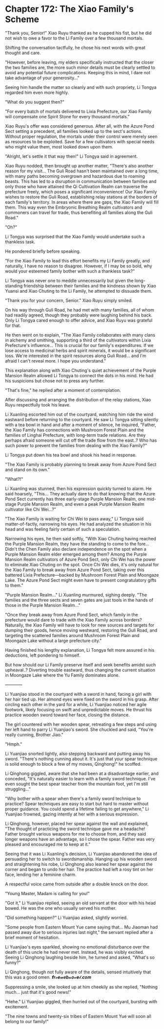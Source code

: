 # Chapter 172: The Xiao Family's Scheme

"Thank you, Senior!" Xiao Ruyu thanked as he cupped his fist, but he did not wish to owe a favor to the Li Family over a few thousand mortals.

Shifting the conversation tactfully, he chose his next words with great thought and care.

"However, before leaving, my elders specifically instructed that the closer the two families are, the more such minor details must be clearly settled to avoid any potential future complications. Keeping this in mind, I dare not take advantage of your generosity..."

Seeing him handle the matter so cleanly and with such propriety, Li Tongya regarded him even more highly.

"What do you suggest then?"

"For every batch of mortals delivered to Lixia Prefecture, our Xiao Family will compensate one Spirit Stone for every thousand mortals."

Xiao Ruyu's offer was considered generous. After all, with the Azure Pond Sect setting a precedent, all families looked up to the sect's actions. Without proper regulation, the mortals under their control were merely seen as resources to be exploited. Save for a few cultivators with special needs who might value them, most looked down upon them.

"Alright, let's settle it that way then!" Li Tongya said in agreement.

Xiao Ruyu nodded, then brought up another matter, "There's also another reason for my visit... The Guli Road hasn't been maintained over a long time, with many paths becoming overgrown and hazardous due to roaming beasts. This has led to a disruption in communication between families and only those who have attained the Qi Cultivation Realm can traverse the prefecture freely, which poses a significant inconvenience! Our Xiao Family wishes to restore the Guli Road, establishing relay stations at the borders of each family's territory. In areas where there are gaps, the Xiao Family will fill them. This way even the Embryonic Breathing Realm cultivators and commoners can travel for trade, thus benefiting all families along the Guli Road."

"Oh?"

Li Tongya was surprised that the Xiao Family would undertake such a thankless task.

He pondered briefly before speaking.

"For the Xiao Family to lead this effort benefits my Li Family greatly, and naturally, I have no reason to disagree. However, if I may be so bold, why would your esteemed family bother with such a thankless task?"

Li Tongya was never one to meddle unnecessarily but given the long-standing friendship between their families and the kindness shown by Xiao Yuansi and Xiao Chuting to the Li Family, he attempted to dissuade them.

"Thank you for your concern, Senior." Xiao Ruyu simply smiled.

On his way through Guli Road, he had met with many families, all of whom had readily agreed, though they probably were laughing behind his back. Only Li Tongya cared enough to offer advice, and Xiao Ruyu was grateful for that.

He then went on to explain, "The Xiao Family collaborates with many clans in alchemy and smithing, supporting a third of the cultivators within Lixia Prefecture's influence... This is crucial for our family's expenditures. If we lose access to medicinal herbs and spirit minerals, it would be a significant loss. We're interested in the spirit resources along Guli Road... and I'm afraid I can't reveal more. I hope you understand."

This explanation along with Xiao Chuting's quiet achievement of the Purple Mansion Realm allowed Li Tongya to connect the dots in his mind. He had his suspicions but chose not to press any further.

"That's fine," he replied after a moment of contemplation.

After discussing and arranging the distribution of the relay stations, Xiao Ruyu respectfully took his leave.

Li Xuanling escorted him out of the courtyard, watching him ride the wind eastward before returning to the courtyard. He saw Li Tongya sitting silently with a tea bowl in hand and after a moment of silence, he inquired, "Father, the Xiao Family has connections with Mushroom Forest Plain and the families of Linghai Prefecture, with long-term trade relations. Are they perhaps afraid someone will cut off the trade flow from the east..? Who has such power to prevent the families from dealing with the Xiao Family?"

Li Tongya put down his tea bowl and shook his head in response.

"The Xiao Family is probably planning to break away from Azure Pond Sect and stand on its own."

"What?!"

Li Xuanling was stunned, then his expression quickly turned to alarm. He said hoarsely, "This... They actually dare to do that knowing that the Azure Pond Sect currently has three early-stage Purple Mansion Realm, one mid-stage Purple Mansion Realm, and even a peak Purple Mansion Realm cultivator like Chi Wei...?"

"The Xiao Family is waiting for Chi Wei to pass away," Li Tongya said matter-of-factly, narrowing his eyes. He had analyzed the situation in his head and was feeling fairly certain of such a speculation.

Narrowing his eyes, he then said softly, "With Xiao Chuting having reached the Purple Mansion Realm, they have the standing to come to the fore... Didn't the Chen Family also declare independence on the spot when a Purple Mansion Realm elder emerged among them? Among the Purple Mansion Realm cultivators of Azure Pond Sect, only Chi Wei has the power to eliminate Xiao Chuting on the spot. Once Chi Wei dies, it's only natural for the Xiao Family to break away from Azure Pond Sect, taking over this battered Lixia Prefecture—backed by Mushroom Forest Plain and Moongaze Lake. The Azure Pond Sect might even have to present congratulatory gifts to them."

"Purple Mansion Realm..." Li Xuanling murmured, sighing deeply. "The families and the three sects and seven gates are just tools in the hands of those in the Purple Mansion Realm..."

"Once they break away from Azure Pond Sect, which family in the prefecture would dare to trade with the Xiao Family across borders? Naturally, the Xiao Family will have to look for new sources and targets for dumping their goods, hence moving westward, restoring the Guli Road, and targeting the scattered families around Mushroom Forest Plain and Moongaze Lake without a large prefecture city."

Having finished his lengthy explanation, Li Tongya felt more assured in his deductions, left pondering to himself.

But how should our Li Family preserve itself and seek benefits amidst such upheaval..? Diverting trouble eastward, thus changing the current situation in Moongaze Lake where the Yu Family dominates alone.

————

Li Yuanjiao stood in the courtyard with a sword in hand, facing a girl with her hair tied up. Her almond eyes were fixed on the sword in his grasp. After circling each other in the yard for a while, Li Yuanjiao noticed her agile footwork, likely focusing on swift and unpredictable moves. He thrust his practice wooden sword toward her face, closing the distance.

The girl countered with her wooden spear, retreating a few steps and using her left hand to parry Li Yuanjiao's sword. She chuckled and said, "You're really cunning, Brother Jiao."

"Hmph."

Li Yuanjiao snorted lightly, also stepping backward and putting away his sword. "There's nothing cunning about it. It's just that your spear technique is solid enough to block a few of my moves, Qinghong!" he scoffed.

Li Qinghong giggled, aware that she had been at a disadvantage earlier, and conceded, "It's naturally easier to learn with a family sword technique. I've even sought the best spear teacher from the mountain foot, yet I'm still struggling..."

"Why bother with a spear when there's a family sword technique to practice? Spear techniques are easy to start but hard to master without proper guidance. You could spend a lifetime failing to get anywhere," Li Yuanjiao frowned, gazing intently at her with a serious expression.

Li Qinghong, however, placed her spear against the wall and explained, "The thought of practicing the sword technique gave me a headache! Father brought various weapons for me to choose from, and they said longer weapons have an advantage, so I chose the spear. Father was very pleased and encouraged me to keep at it."

Seeing that it was Li Xuanling's decision, Li Yuanjiao abandoned the idea of persuading her to switch to swordsmanship. Hanging up his wooden sword and straightening his robe, Li Qinghong also leaned her spear against the corner and began to undo her hair. The practice had left a rosy tint on her face, lending her a feminine charm.

A respectful voice came from outside after a double knock on the door.

"Young Master, Madam is calling for you!"

"Got it," Li Yuanjiao replied, seeing an old servant at the door with his head bowed. He was the one who usually served his mother.

"Did something happen?" Li Yuanjiao asked, slightly worried.

"Some people from Eastern Mount Yue came saying that... Mu Jiaoman had passed away due to serious injuries last night," the servant replied after a brief moment of hesitation.

Li Yuanjiao's eyes sparkled, showing no emotional disturbance over the death of this uncle he had never met. Instead, he was visibly excited. Seeing Li Qinghong laughing beside him, he turned and asked, "What's so funny?"

Li Qinghong, though not fully aware of the details, sensed intuitively that this was a good omen.
𝙛𝒓𝓮𝙚𝔀𝒆𝒃𝓷𝒐𝓿𝙚𝓵.𝙘𝒐𝒎

Suppressing a smile, she looked up at him cheekily as she replied, "Nothing much... just that it's good news!"

"Hehe." Li Yuanjiao giggled, then hurried out of the courtyard, bursting with excitement.

"The nine towns and twenty-six tribes of Eastern Mount Yue will soon all belong to our family!"

